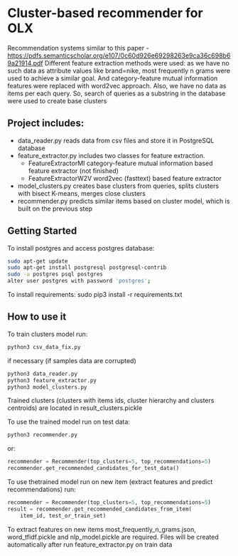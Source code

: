 # Cluster-based recommender for OLX

Recommendation systems similar to this paper -
https://pdfs.semanticscholar.org/e107/0c60d926e69298263e9ca36c698b69a21914.pdf
Different feature extraction methods were used: as we have no such data as
attribute values like brand=nike, most frequently n grams were used to
achieve a similar goal. And category-feature mutual information features were
replaced with word2vec approach.
Also, we have no data as items per each query. So, search of queries as a
substring in the database were used to create base clusters

## Project includes:

 - data_reader.py reads data from csv files and store it in PostgreSQL database
 - feature_extractor.py includes two classes for feature extraction.
   - FeatureExtractorMI category-feature mutual information based feature
extractor (not finished)
   - FeatureExtractorW2V word2vec (fasttext) based feature extractor
 - model_clusters.py creates base clusters from queries,
splits clusters with bisect K-means, merges close clusters
 - recommender.py predicts similar items based on cluster model, which is
built on the previous step

## Getting Started

To install postgres and access postgres database:

```sh
sudo apt-get update
sudo apt-get install postgresql postgresql-contrib
sudo -u postgres psql postgres
alter user postgres with password 'postgres';
```

To install requirements: sudo pip3 install -r requirements.txt

## How to use it

To train clusters model run:

```sh
python3 csv_data_fix.py
```
if necessary (if samples data are corrupted)

```sh
python3 data_reader.py
python3 feature_extractor.py
python3 model_clusters.py
```

Trained clusters (clusters with items ids, cluster hierarchy and clusters
centroids) are located in result_clusters.pickle

To use the trained model run on test data:

```sh
python3 recommender.py
```

or:

```python
recommender = Recommender(top_clusters=5, top_recommendations=5)
recommender.get_recommended_candidates_for_test_data()
```

To use thetrained model run on new item (extract features and predict
recommendations) run:

```python
recommender = Recommender(top_clusters=5, top_recommendations=5)
result = recommender.get_recommended_candidates_from_item(
    item_id, test_or_train_set)
```

To extract features on new items most_frequently_n_grams.json,
word_tfidf.pickle and nlp_model.pickle are required. Files will be created
automatically after run feature_extractor.py on train data